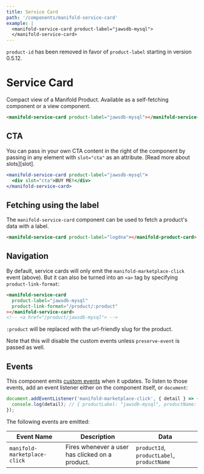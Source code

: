 ```yaml
---
title: Service Card
path: '/components/manifold-service-card'
example: |
  <manifold-service-card product-label="jawsdb-mysql">
  </manifold-service-card>
---
```


<manifold-toast alert-type="warning">
  <div><code>product-id</code> has been removed in favor of <code>product-label</code> starting in version 0.5.12.</div>
</manifold-toast>

# Service Card

Compact view of a Manifold Product. Available as a self-fetching component or a view component.

```html
<manifold-service-card product-label="jawsdb-mysql"></manifold-service-card>
```

## CTA

You can pass in your own CTA content in the right of the component by passing in any element with
`slot="cta"` as an attribute. [Read more about slots][slot].

```jsx
<manifold-service-card product-label="jawsdb-mysql">
  <div slot="cta">BUY ME!</div>
</manifold-service-card>
```

## Fetching using the label

The `manifold-service-card` component can be used to fetch a product's data with a label.

```html
<manifold-service-card product-label="logdna"></manifold-product-card>
```

## Navigation

By default, service cards will only emit the `manifold-marketplace-click` event (above). But it can
also be turned into an `<a>` tag by specifying `product-link-format`:

```html
<manifold-service-card
  product-label="jawsdb-mysql"
  product-link-format="/product/:product"
></manifold-service-card>
<!-- <a href="/product/jawsdb-mysql"> -->
```

`:product` will be replaced with the url-friendly slug for the product.

Note that this will disable the custom events unless `preserve-event` is passed as well.

## Events

This component emits
[custom events](https://developer.mozilla.org/en-US/docs/Web/API/CustomEvent/CustomEvent) when it
updates. To listen to those events, add an event listener either on the component itself, or
`document`:

```js
document.addEventListener('manifold-marketplace-click', { detail } => {
  console.log(detail); // { productLabel: "jawsdb-mysql", productName: "JawsDB MySQL", productId: "234w1jyaum5j0aqe3g3bmbqjgf20p" }
});
```

The following events are emitted:

| Event Name                   | Description                                     | Data                                       |
| ---------------------------- | ----------------------------------------------- | ------------------------------------------ |
| `manifold-marketplace-click` | Fires whenever a user has clicked on a product. | `productId`, `productLabel`, `productName` |
